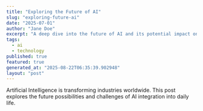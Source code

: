 ```yaml
---
title: "Exploring the Future of AI"
slug: "exploring-future-ai"
date: "2025-07-01"
author: "Jane Doe"
excerpt: "A deep dive into the future of AI and its potential impact on various sectors."
tags:
  - ai
  - technology
published: true
featured: true
generated_at: "2025-08-22T06:35:39.902948"
layout: "post"
---
```


Artificial Intelligence is transforming industries worldwide. This post explores the future possibilities and challenges of AI integration into daily life.